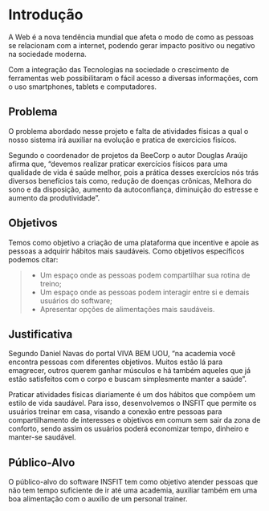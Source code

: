 # Introdução

A Web é a nova tendência mundial que afeta o modo de como as pessoas se relacionam com a internet, podendo gerar impacto positivo ou negativo na sociedade moderna.

Com a integração das Tecnologias na sociedade o crescimento de ferramentas web possibilitaram o fácil acesso a diversas informações, com o uso smartphones, tablets e computadores. 
 
## Problema
O problema abordado nesse projeto e falta de atividades físicas a qual o nosso sistema irá auxiliar na evolução e pratica de exercicios fisícos.

Segundo o coordenador de projetos da BeeCorp o autor Douglas Araújo afirma que, “devemos realizar praticar exercícios físicos para uma qualidade de vida é saúde melhor, pois a prática desses exercícios nós trás diversos benefícios tais como, redução de doenças crônicas, Melhora do sono e da disposição, aumento da autoconfiança, diminuição do estresse e aumento da produtividade”.

## Objetivos

Temos como objetivo a criação de uma plataforma que incentive e apoie as pessoas a adquirir hábitos mais saudáveis. Como objetivos específicos podemos citar:

> - Um espaço onde as pessoas podem compartilhar sua rotina de treino; 
> - Um espaço onde as pessoas podem interagir entre si e demais usuários do software; 
> - Apresentar opções de alimentações mais saudáveis. 

## Justificativa

Segundo Daniel Navas do portal VIVA BEM UOU, “na academia você encontra pessoas com diferentes objetivos. Muitos estão lá para emagrecer, outros querem ganhar músculos e há também aqueles que já estão satisfeitos com o corpo e buscam simplesmente manter a saúde”. 

Praticar atividades físicas diariamente é um dos hábitos que compõem um estilo de vida saudável. Para isso, desenvolvemos o INSFIT que permite os usuários treinar em casa, visando a conexão entre pessoas para compartilhamento de interesses e objetivos em comum sem sair da zona de conforto, sendo assim os usuários poderá economizar tempo, dinheiro e manter-se saudável.

## Público-Alvo

O público-alvo do software INSFIT tem como objetivo atender pessoas que não tem tempo suficiente de ir até uma academia, auxiliar também em uma boa alimentação com o auxilio de um personal trainer.
